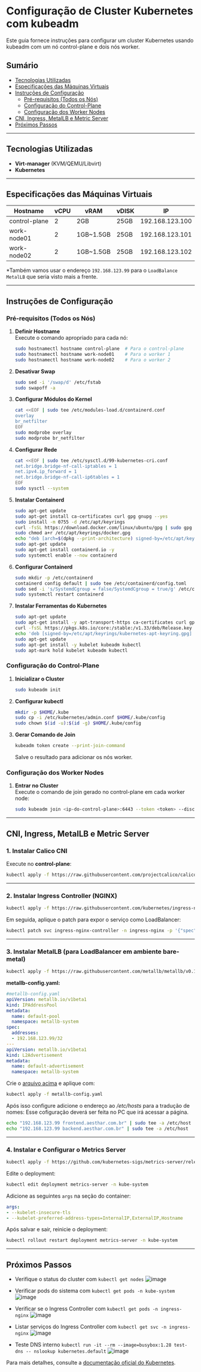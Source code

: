 # Configuração de Cluster Kubernetes com kubeadm

Este guia fornece instruções para configurar um cluster Kubernetes usando kubeadm com um nó control-plane e dois nós worker.

## Sumário
- [Tecnologias Utilizadas](#tecnologias-utilizadas)
- [Especificações das Máquinas Virtuais](#especificações-das-máquinas-virtuais)
- [Instruções de Configuração](#instruções-de-configuração)
  - [Pré-requisitos (Todos os Nós)](#pré-requisitos-todos-os-nós)
  - [Configuração do Control-Plane](#configuração-do-control-plane)
  - [Configuração dos Worker Nodes](#configuração-dos-worker-nodes)
- [CNI, Ingress, MetalLB e Metric Server](#cni-ingress-metallb-e-metric-server)
- [Próximos Passos](#próximos-passos)

---
## Tecnologias Utilizadas
- **Virt-manager** (KVM/QEMU/Libvirt)
- **Kubernetes**
---
## Especificações das Máquinas Virtuais


| Hostname      | vCPU | vRAM      | vDISK | IP              |
|---------------|------|-----------|-------|-----------------|
| control-plane | 2    | 2GB       | 25GB  | 192.168.123.100 |
| work-node01   | 2    | 1GB~1.5GB | 25GB  | 192.168.123.101 |
| work-node02   | 2    | 1GB~1.5GB | 25GB  | 192.168.123.102 |

*Também vamos usar o endereço `192.168.123.99` para o `LoadBalance MetalLB` que seria visto mais a frente.

---
## Instruções de Configuração

### Pré-requisitos (Todos os Nós)

1. **Definir Hostname**  
   Execute o comando apropriado para cada nó:  
   ```bash
   sudo hostnamectl hostname control-plane  # Para o control-plane
   sudo hostnamectl hostname work-node01    # Para o worker 1
   sudo hostnamectl hostname work-node02    # Para o worker 2
   ```

2. **Desativar Swap**  
   ```bash
   sudo sed -i '/swap/d' /etc/fstab
   sudo swapoff -a
   ```

3. **Configurar Módulos do Kernel**  
   ```bash
   cat <<EOF | sudo tee /etc/modules-load.d/containerd.conf
   overlay
   br_netfilter
   EOF
   sudo modprobe overlay
   sudo modprobe br_netfilter
   ```

4. **Configurar Rede**  
   ```bash
   cat <<EOF | sudo tee /etc/sysctl.d/99-kubernetes-cri.conf
   net.bridge.bridge-nf-call-iptables = 1
   net.ipv4.ip_forward = 1
   net.bridge.bridge-nf-call-ip6tables = 1
   EOF
   sudo sysctl --system
   ```

5. **Instalar Containerd**  
   ```bash
   sudo apt-get update
   sudo apt-get install ca-certificates curl gpg gnupg --yes
   sudo install -m 0755 -d /etc/apt/keyrings
   curl -fsSL https://download.docker.com/linux/ubuntu/gpg | sudo gpg --dearmor -o /etc/apt/keyrings/docker.gpg
   sudo chmod a+r /etc/apt/keyrings/docker.gpg
   echo "deb [arch=$(dpkg --print-architecture) signed-by=/etc/apt/keyrings/docker.gpg] https://download.docker.com/linux/ubuntu $(. /etc/os-release && echo "$VERSION_CODENAME") stable" | sudo tee /etc/apt/sources.list.d/docker.list > /dev/null
   sudo apt-get update
   sudo apt-get install containerd.io -y
   sudo systemctl enable --now containerd
   ```

6. **Configurar Containerd**  
   ```bash
   sudo mkdir -p /etc/containerd
   containerd config default | sudo tee /etc/containerd/config.toml
   sudo sed -i 's/SystemdCgroup = false/SystemdCgroup = true/g' /etc/containerd/config.toml
   sudo systemctl restart containerd
   ```

7. **Instalar Ferramentas do Kubernetes**  
   ```bash
   sudo apt-get update
   sudo apt-get install -y apt-transport-https ca-certificates curl gpg gnupg
   curl -fsSL https://pkgs.k8s.io/core:/stable:/v1.33/deb/Release.key | sudo gpg --dearmor -o /etc/apt/keyrings/kubernetes-apt-keyring.gpg
   echo 'deb [signed-by=/etc/apt/keyrings/kubernetes-apt-keyring.gpg] https://pkgs.k8s.io/core:/stable:/v1.33/deb/ /' | sudo tee /etc/apt/sources.list.d/kubernetes.list
   sudo apt-get update
   sudo apt-get install -y kubelet kubeadm kubectl
   sudo apt-mark hold kubelet kubeadm kubectl
   ```

### Configuração do Control-Plane

1. **Inicializar o Cluster**  
   ```bash
   sudo kubeadm init
   ```

2. **Configurar kubectl**  
   ```bash
   mkdir -p $HOME/.kube
   sudo cp -i /etc/kubernetes/admin.conf $HOME/.kube/config
   sudo chown $(id -u):$(id -g) $HOME/.kube/config
   ```

3. **Gerar Comando de Join**  
   ```bash
   kubeadm token create --print-join-command
   ```
   Salve o resultado para adicionar os nós worker.

### Configuração dos Worker Nodes

1. **Entrar no Cluster**  
   Execute o comando de join gerado no control-plane em cada worker node:  
   ```bash
   sudo kubeadm join <ip-do-control-plane>:6443 --token <token> --discovery-token-ca-cert-hash <hash>
   ```
---
## CNI, Ingress, MetalLB e Metric Server

### 1. Instalar Calico CNI

Execute no **control-plane**:

```bash
kubectl apply -f https://raw.githubusercontent.com/projectcalico/calico/v3.30.2/manifests/calico.yaml
```

---

### 2. Instalar Ingress Controller (NGINX)

```bash
kubectl apply -f https://raw.githubusercontent.com/kubernetes/ingress-nginx/controller-v1.12.3/deploy/static/provider/baremetal/deploy.yaml
```

Em seguida, aplique o patch para expor o serviço como LoadBalancer:

```bash
kubectl patch svc ingress-nginx-controller -n ingress-nginx -p '{"spec": {"type": "LoadBalancer"}}'
```

---

### 3. Instalar MetalLB (para LoadBalancer em ambiente bare-metal)

```bash
kubectl apply -f https://raw.githubusercontent.com/metallb/metallb/v0.15.2/config/manifests/metallb-native.yaml
```
**metallb-config.yaml:**
```yaml
#metallb-config.yaml
apiVersion: metallb.io/v1beta1
kind: IPAddressPool
metadata:
  name: default-pool
  namespace: metallb-system
spec:
  addresses:
  - 192.168.123.99/32
---
apiVersion: metallb.io/v1beta1
kind: L2Advertisement
metadata:
  name: default-advertisement
  namespace: metallb-system
```

Crie o [arquivo acima](k8s/metallb-config.yaml) e aplique com:

```bash
kubectl apply -f metallb-config.yaml
```
Após isso configure adicione o endereço ao */etc/hosts* para a tradução de nomes:
Esse cofiguração deverá ser feita no PC que irá acessar a página.
```bash
echo "192.168.123.99 frontend.aesthar.com.br" | sudo tee -a /etc/host
echo "192.168.123.99 backend.aesthar.com.br" | sudo tee -a /etc/host
```
---

### 4. Instalar e Configurar o Metrics Server

```bash
kubectl apply -f https://github.com/kubernetes-sigs/metrics-server/releases/latest/download/components.yaml
```

Edite o deployment:

```bash
kubectl edit deployment metrics-server -n kube-system
```

Adicione as seguintes `args` na seção do container:

```yaml
args:
- --kubelet-insecure-tls
- --kubelet-preferred-address-types=InternalIP,ExternalIP,Hostname
```

Após salvar e sair, reinicie o deployment:

```bash
kubectl rollout restart deployment metrics-server -n kube-system
```
---
## Próximos Passos
- Verifique o status do cluster com `kubectl get nodes`
![image](https://github.com/user-attachments/assets/50401d7d-94e6-40c8-b485-576388ce3423)

- Verificar pods do sistema com `kubectl get pods -n kube-system`
![image](https://github.com/user-attachments/assets/39d4da27-a07e-4128-b429-c7170eaf8a0d)

- Verificar se o Ingress Controller com `kubectl get pods -n ingress-nginx`
![image](https://github.com/user-attachments/assets/551c2245-1844-4fab-b8d4-c749dfa8dc0f)

- Listar serviços do Ingress Controller com `kubectl get svc -n ingress-nginx`
![image](https://github.com/user-attachments/assets/abc8e409-a3c4-402f-82f7-01f44b9fd73b)

- Teste DNS interno `kubectl run -it --rm --image=busybox:1.28 test-dns -- nslookup kubernetes.default`
![image](https://github.com/user-attachments/assets/215e0137-8cec-4da8-b499-da6e7c2fdef3)




Para mais detalhes, consulte a [documentação oficial do Kubernetes](https://kubernetes.io/docs/home/).
